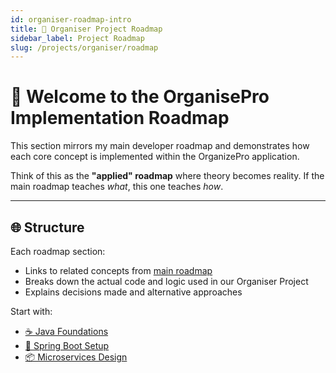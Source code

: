 ```yaml
---
id: organiser-roadmap-intro
title: 📍 Organiser Project Roadmap
sidebar_label: Project Roadmap
slug: /projects/organiser/roadmap
---
```


# 👋 Welcome to the OrganisePro Implementation Roadmap

This section mirrors my main developer roadmap and demonstrates how each core concept is implemented within the OrganizePro application.

Think of this as the **"applied" roadmap** where theory becomes reality. If the main roadmap teaches *what*, this one teaches *how*.

---

## 🌐 Structure

Each roadmap section:
- Links to related concepts from [main roadmap](/roadmap)
- Breaks down the actual code and logic used in our Organiser Project
- Explains decisions made and alternative approaches

Start with:
- [☕ Java Foundations](/projects/organiser/roadmap/java)
- [🌱 Spring Boot Setup](/projects/organiser/roadmap/spring)
- [📦 Microservices Design](/projects/organiser/roadmap/microservices)
